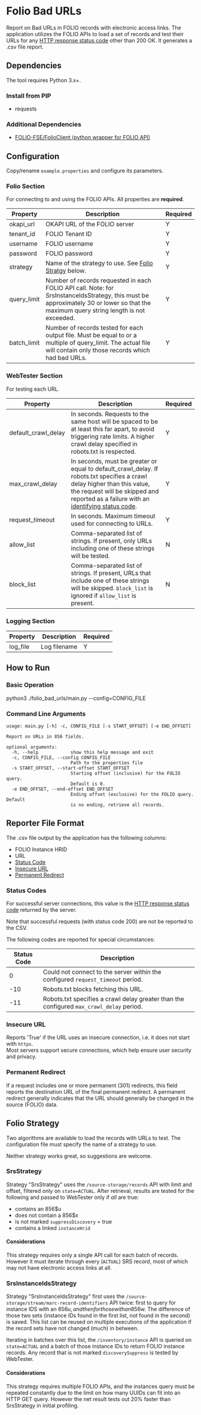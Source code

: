 # Folio Bad URLs

Report on Bad URLs in FOLIO records with electronic access links.  The application utilizes the FOLIO APIs to load a set of records and test their URLs for any [HTTP response status code](#status-codes) other than 200 OK.  It generates a .csv file report.

## Dependencies

The tool requires Python 3.x+.

### Install from PIP
  - requests

### Additional Dependencies
- [FOLIO-FSE/FolioClient (python wrapper for FOLIO API)](https://github.com/FOLIO-FSE/FolioClient)

## Configuration

Copy/rename `example.properties` and configure its parameters.

### Folio Section

For connecting to and using the FOLIO APIs.  All properties are **required**.

| Property | Description | Required |
|----------|-------------|---------|
| okapi_url | OKAPI URL of the FOLIO server | Y |
| tenant_id | FOLIO Tenant ID | Y |
| username | FOLIO username | Y | 
| password | FOLIO password | Y |
| strategy | Name of the strategy to use.  See [Folio Stratgy](#folio-strategy) below. | Y |
| query_limit | Number of records requested in each FOLIO API call.  Note: for SrsInstanceIdsStrategy, this must be approximately 30 or lower so that the maximum query string length is not exceeded. | Y |
| batch_limit | Number of records tested for each output file.  Must be equal to or a multiple of query_limit.  The actual file will contain only those records which had bad URLs. | Y |

### WebTester Section

For testing each URL.

| Property | Description | Required |
|----------|-------------|---------|
| default_crawl_delay | In seconds.  Requests to the same host will be spaced to be at least this far apart, to avoid triggering rate limits.  A higher crawl delay specified in robots.txt is respected. | Y |
| max_crawl_delay | In seconds, must be greater or equal to default_crawl_delay.  If robots.txt specifies a crawl delay higher than this value, the request will be skipped and reported as a failure with an [identifying status code](#status-codes).  | Y |
| request_timeout | In seconds.  Maximum timeout used for connecting to URLs. | Y |
| allow_list | Comma-separated list of strings.  If present, only URLs including one of these strings will be tested. | N |
| block_list | Comma-separated list of strings.  If present, URLs that include one of these strings will be skipped.  `block_list` is ignored if `allow_list` is present. | N |

### Logging Section

| Property | Description | Required |
|----------|-------------|---------|
| log_file | Log filename | Y |

## How to Run

### Basic Operation

python3 ./folio_bad_urls/main.py --config=CONFIG_FILE

### Command Line Arguments

    usage: main.py [-h] -c, CONFIG_FILE [-s START_OFFSET] [-e END_OFFSET]

    Report on URLs in 856 fields.

    optional arguments:
      -h, --help            show this help message and exit
      -c, CONFIG_FILE, --config CONFIG_FILE
                            Path to the properties file
      -s START_OFFSET, --start-offset START_OFFSET
                            Starting offset (inclusive) for the FOLIO query.
                            Default is 0.
      -e END_OFFSET, --end-offset END_OFFSET
                            Ending offset (exclusive) for the FOLIO query. Default
                            is no ending, retrieve all records.

## Reporter File Format

The .csv file output by the application has the following columns:
- FOLIO Instance HRID
- URL
- [Status Code](#status-codes)
- [Insecure URL](#insecure-url)
- [Permanent Redirect](#permanent-redirect)

### Status Codes

For successful server connections, this value is the [HTTP response status code](https://developer.mozilla.org/en-US/docs/Web/HTTP/Status) returned by the server.

Note that successful requests (with status code 200) are not be reported to the CSV.

The following codes are reported for special circumstances:

| Status Code | Description |
| ----------- | ----------- |
| 0 | Could not connect to the server within the configured `request_timeout` period. |
| -10 | Robots.txt blocks fetching this URL. |
| -11 | Robots.txt specifies a crawl delay greater than the configured `max_crawl_delay` period. |

### Insecure URL

Reports 'True' if the URL uses an insecure connection, i.e. it does not start with `https`.  
Most servers support secure connections, which help ensure user security and privacy.

### Permanent Redirect

If a request includes one or more permanent (301) redirects, this field reports the destination URL of the final permanent redirect.
A permanent redirect generally indicates that the URL should generally be changed in the source (FOLIO) data.

## Folio Strategy

Two algorithms are available to load the records with URLs to test.  The configuration file must specify the name of a strategy to use.

Neither strategy works great, so suggestions are welcome.

### SrsStrategy

Strategy "SrsStrategy" uses the `/source-storage/records` API with limit and offset, filtered only on `state=ACTUAL`.  After retrieval, results are tested for the following and passed to WebTester only if *all* are true:
- contains an 856$u
- does not contain a 856$x
- is not marked `suppressDiscovery` = true
- contains a linked `instanceHrid`

#### Considerations

This strategy requires only a single API call for each batch of records.  However it must iterate through every (`ACTUAL`) SRS record, most of which may not have electronic access links at all. 

### SrsInstanceIdsStrategy

Strategy "SrsInstanceIdsStrategy" first uses the `/source-storage/stream/marc-record-identifiers` API twice: first to query for instance IDS with an 856$u, and then for those with an 856$w.  The difference of those two sets (instance IDs found in the first list, not found in the second) is saved.  This list can be reused on multiple executions of the application if the record sets have not changed (much) in between.  

Iterating in batches over this list, the `/inventory/instance` API is queried on `state=ACTUAL` and a batch of those instance IDs to return FOLIO instance records.  Any record that is not marked `discoverySuppress` is tested by WebTester.

#### Considerations

This strategy requires multiple FOLIO APIs, and the instances query must be repeated constantly due to the limit on how many UUIDs can fit into an HTTP GET query.  However the net result tests out 20% faster than SrsStrategy in initial profiling.
